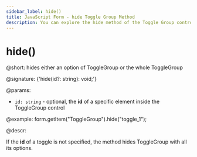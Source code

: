 ```yaml
---
sidebar_label: hide()
title: JavaScript Form - hide Toggle Group Method 
description: You can explore the hide method of the Toggle Group control of Form in the documentation of the DHTMLX JavaScript UI library. Browse developer guides and API reference, try out code examples and live demos, and download a free 30-day evaluation version of DHTMLX Suite.
---
```


# hide()

@short: hides either an option of ToggleGroup or the whole ToggleGroup

@signature: {'hide(id?: string): void;'}

@params:
- `id: string` - optional, the **id** of a specific element inside the ToggleGroup control

@example:
form.getItem("ToggleGroup").hide("toggle_1"); 

@descr:

If the **id** of a toggle is not specified, the method hides ToggleGroup with all its options.

